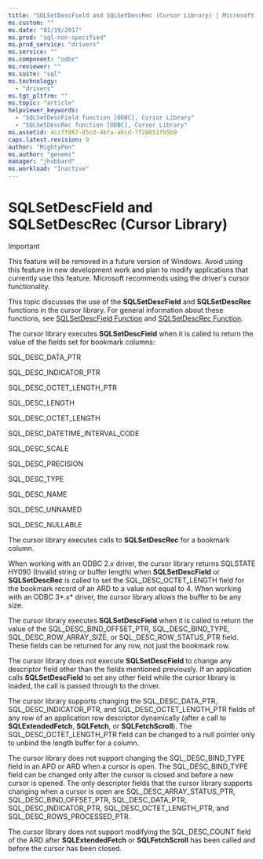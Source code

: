 ```yaml
---
title: "SQLSetDescField and SQLSetDescRec (Cursor Library) | Microsoft Docs"
ms.custom: ""
ms.date: "01/19/2017"
ms.prod: "sql-non-specified"
ms.prod_service: "drivers"
ms.service: ""
ms.component: "odbc"
ms.reviewer: ""
ms.suite: "sql"
ms.technology: 
  - "drivers"
ms.tgt_pltfrm: ""
ms.topic: "article"
helpviewer_keywords: 
  - "SQLSetDescField function [ODBC], Cursor Library"
  - "SQLSetDescRec function [ODBC], Cursor Library"
ms.assetid: 4ccff067-85cd-4bfa-a6cd-7f28051fb5b9
caps.latest.revision: 9
author: "MightyPen"
ms.author: "genemi"
manager: "jhubbard"
ms.workload: "Inactive"
---
```

# SQLSetDescField and SQLSetDescRec (Cursor Library)
> [!IMPORTANT]  
>  This feature will be removed in a future version of Windows. Avoid using this feature in new development work and plan to modify applications that currently use this feature. Microsoft recommends using the driver's cursor functionality.  
  
 This topic discusses the use of the **SQLSetDescField** and **SQLSetDescRec** functions in the cursor library. For general information about these functions, see [SQLSetDescField Function](../../../odbc/reference/syntax/sqlsetdescfield-function.md) and [SQLSetDescRec Function](../../../odbc/reference/syntax/sqlsetdescrec-function.md).  
  
 The cursor library executes **SQLSetDescField** when it is called to return the value of the fields set for bookmark columns:  
  
 SQL_DESC_DATA_PTR  
  
 SQL_DESC_INDICATOR_PTR  
  
 SQL_DESC_OCTET_LENGTH_PTR  
  
 SQL_DESC_LENGTH  
  
 SQL_DESC_OCTET_LENGTH  
  
 SQL_DESC_DATETIME_INTERVAL_CODE  
  
 SQL_DESC_SCALE  
  
 SQL_DESC_PRECISION  
  
 SQL_DESC_TYPE  
  
 SQL_DESC_NAME  
  
 SQL_DESC_UNNAMED  
  
 SQL_DESC_NULLABLE  
  
 The cursor library executes calls to **SQLSetDescRec** for a bookmark column.  
  
 When working with an ODBC 2.*x* driver, the cursor library returns SQLSTATE HY090 (Invalid string or buffer length) when **SQLSetDescField** or **SQLSetDescRec** is called to set the SQL_DESC_OCTET_LENGTH field for the bookmark record of an ARD to a value not equal to 4. When working with an ODBC 3*.x* driver, the cursor library allows the buffer to be any size.  
  
 The cursor library executes **SQLSetDescField** when it is called to return the value of the SQL_DESC_BIND_OFFSET_PTR, SQL_DESC_BIND_TYPE, SQL_DESC_ROW_ARRAY_SIZE, or SQL_DESC_ROW_STATUS_PTR field. These fields can be returned for any row, not just the bookmark row.  
  
 The cursor library does not execute **SQLSetDescField** to change any descriptor field other than the fields mentioned previously. If an application calls **SQLSetDescField** to set any other field while the cursor library is loaded, the call is passed through to the driver.  
  
 The cursor library supports changing the SQL_DESC_DATA_PTR, SQL_DESC_INDICATOR_PTR, and SQL_DESC_OCTET_LENGTH_PTR fields of any row of an application row descriptor dynamically (after a call to **SQLExtendedFetch**, **SQLFetch**, or **SQLFetchScroll**). The SQL_DESC_OCTET_LENGTH_PTR field can be changed to a null pointer only to unbind the length buffer for a column.  
  
 The cursor library does not support changing the SQL_DESC_BIND_TYPE field in an APD or ARD when a cursor is open. The SQL_DESC_BIND_TYPE field can be changed only after the cursor is closed and before a new cursor is opened. The only descriptor fields that the cursor library supports changing when a cursor is open are SQL_DESC_ARRAY_STATUS_PTR, SQL_DESC_BIND_OFFSET_PTR, SQL_DESC_DATA_PTR, SQL_DESC_INDICATOR_PTR, SQL_DESC_OCTET_LENGTH_PTR, and SQL_DESC_ROWS_PROCESSED_PTR.  
  
 The cursor library does not support modifying the SQL_DESC_COUNT field of the ARD after **SQLExtendedFetch** or **SQLFetchScroll** has been called and before the cursor has been closed.
